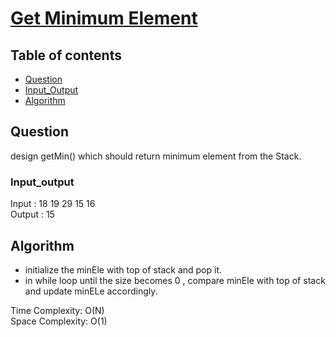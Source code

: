 # [Get Minimum Element](https://practice.geeksforgeeks.org/problems/special-stack/1)

## Table of contents

- [Question](#question)
- [Input_Output](#input_output)
- [Algorithm](#algorithm)

## Question
design getMin() which should return minimum element from the Stack.

### Input_output
Input : 18 19 29 15 16 </br>
Output : 15

## Algorithm
 
- initialize the minEle with top of stack and pop it.
- in while loop until the size becomes 0 , compare minEle with top of stack and update minELe accordingly.

Time Complexity: O(N)  </br>
Space Complexity: O(1)
